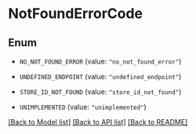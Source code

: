 # NotFoundErrorCode

## Enum


* `NO_NOT_FOUND_ERROR` (value: `"no_not_found_error"`)

* `UNDEFINED_ENDPOINT` (value: `"undefined_endpoint"`)

* `STORE_ID_NOT_FOUND` (value: `"store_id_not_found"`)

* `UNIMPLEMENTED` (value: `"unimplemented"`)


[[Back to Model list]](../README.md#documentation-for-models) [[Back to API list]](../README.md#documentation-for-api-endpoints) [[Back to README]](../README.md)


